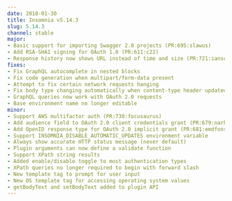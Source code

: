 ```yaml
---
date: 2018-01-30
title: Insomnia v5.14.3
slug: 5.14.3
channel: stable
major:
- Basic support for importing Swagger 2.0 projects (PR:695:slawus)
- Add RSA-SHA1 signing for OAuth 1.0 (PR:611:c22)
- Response history now shows URL instead of time and size (PR:721:iansu)
fixes:
- Fix GraphQL autocomplete in nested blocks
- Fix code generation when multipart/form-data present
- Attempt to fix certain network requests hanging
- Fix body type changing automatically when content-type header updated
- GraphQL queries now work with OAuth 2.0 requests
- Base environment name no longer editable
minor:
- Support AWS multifactor auth (PR:730:focusaurus)
- Add audience field to OAuth 2.0 client credentials grant (PR:679:narhen)
- Add OpenID response type for OAuth 2.0 implicit grant (PR:681:emdfonseca)
- Support INSOMNIA_DISABLE_AUTOMATIC_UPDATES environment variable
- Always show accurate HTTP status message (never default)
- Plugin arguments can now define a validate function 
- Support XPath string results
- Added enable/disable toggle to most authentication types
- XPath queries no longer required to begin with forward slash
- New template tag to prompt for user input
- New OS template tag for accessing operating system values
- getBodyText and setBodyText added to plugin API
---
```

